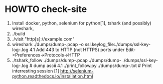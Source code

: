 # HOWTO check-site
1. Install docker, python, selenium for python[1], tshark (and possibly) wireshark, 
2. ./build
3. ./visit "http[s]://example.com"
4. wireshark ./dumps/dump-<x>.pcap -o ssl.keylog_file:./dumps/ssl-key-log-<x>.log
4.1 Add 443 to HTTP (not HTTPS) ports under Edit->Preferences->Protocols->HTTP
4. ./tshark_follow ./dumps/dump-<x>.pcap ./dumps/dump-<x> ./dumps/ssl-key-log-<x>.log # dump ascii
4.1 ./print_follow.py ./dumps/dump-<x>.txt # Print interresting session
[1] http://selenium-python.readthedocs.io/installation.html
